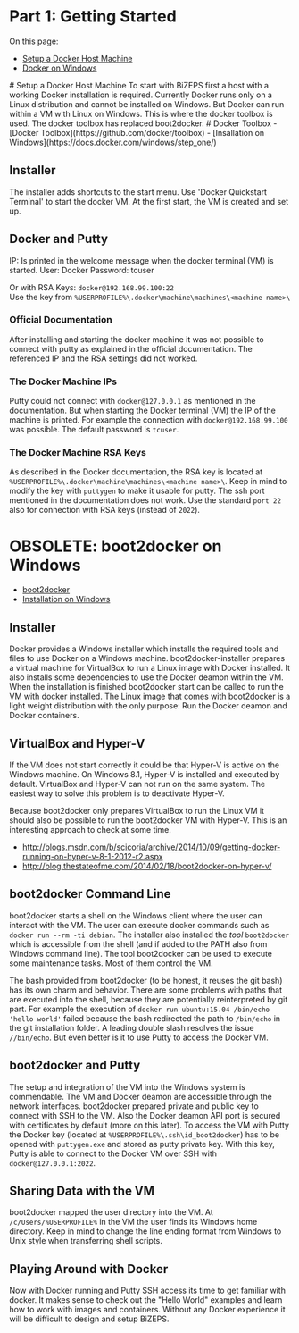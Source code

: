 # Part 1: Getting Started
On this page:

- [Setup a Docker Host Machine](#p1_setupHost)
- [Docker on Windows](#p1_windows)

<a name="p1_setupHost"/>
#   Setup a Docker Host Machine
To start with BiZEPS first a host with a working Docker installation is required.
Currently Docker runs only on a Linux distribution and
cannot be installed on Windows.
But Docker can run within a VM with Linux on Windows.
This is where the docker toolbox is used.
The docker toolbox has replaced boot2docker.

<a name="p1_windows"/>
#   Docker Toolbox
- [Docker Toolbox](https://github.com/docker/toolbox)
- [Insallation on Windows](https://docs.docker.com/windows/step_one/)

##  Installer
The installer adds shortcuts to the start menu.
Use 'Docker Quickstart Terminal' to start the docker VM.
At the first start, the VM is created and set up.

##  Docker and Putty
IP: Is printed in the welcome message when the docker terminal (VM) is started.
User: Docker
Password: tcuser

Or with RSA Keys:
`docker@192.168.99.100:22`  
Use the key from `%USERPROFILE%\.docker\machine\machines\<machine name>\`

### Official Documentation
After installing and starting the docker machine it was not possible
to connect with putty as explained in the official documentation.
The referenced IP and the RSA settings did not worked.

### The Docker Machine IPs
Putty could not connect with `docker@127.0.0.1` as mentioned in the documentation.
But when starting the Docker terminal (VM) the IP of the machine is printed.
For example the connection with `docker@192.168.99.100` was possible.
The default password is `tcuser`.

### The Docker Machine RSA Keys
As described in the Docker documentation,
the RSA key is located at `%USERPROFILE%\.docker\machine\machines\<machine name>\`.
Keep in mind to modify the key with `puttygen` to make it usable for putty.
The ssh port mentioned in the documentation does not work.
Use the standard `port 22` also for connection with RSA keys (instead of `2022`).

#   OBSOLETE: boot2docker on Windows
- [boot2docker](https://github.com/boot2docker)
- [Installation on Windows](https://docs.docker.com/installation/windows/)

##  Installer
Docker provides a Windows installer which installs the
required tools and files to use Docker on a Windows machine.
boot2docker-installer prepares a virtual machine for VirtualBox to run a Linux image with Docker installed.
It also installs some dependencies to use the Docker deamon within the VM.
When the installation is finished boot2docker start can be called to run the VM with docker installed.
The Linux image that comes with boot2docker is a light weight distribution with the only purpose:
Run the Docker deamon and Docker containers.

##  VirtualBox and Hyper-V
If the VM does not start correctly it could be that Hyper-V is active on the Windows machine.
On Windows 8.1, Hyper-V is installed and executed by default.
VirtualBox and Hyper-V can not run on the same system.
The easiest way to solve this problem is to deactivate Hyper-V.

Because boot2docker only prepares VirtualBox to run the Linux VM it should also be possible
to run the boot2docker VM with Hyper-V.
This is an interesting approach to check at some time.

- http://blogs.msdn.com/b/scicoria/archive/2014/10/09/getting-docker-running-on-hyper-v-8-1-2012-r2.aspx
- http://blog.thestateofme.com/2014/02/18/boot2docker-on-hyper-v/

##  boot2docker Command Line
boot2docker starts a shell on the Windows client where the user can interact with the VM.
The user can execute docker commands such as `docker run --rm -ti debian`.
The installer also installed the *tool* `boot2docker` which is accessible from the shell
(and if added to the PATH also from Windows command line).
The tool boot2docker can be used to execute some maintenance tasks.
Most of them control the VM.

The bash provided from boot2docker (to be honest, it reuses the git bash) has its own charm and behavior.
There are some problems with paths that are executed into the shell,
because they are potentially reinterpreted by git part.
For example the execution of `docker run ubuntu:15.04 /bin/echo 'hello world'` failed because
the bash redirected the path to `/bin/echo` in the git installation folder.
A leading double slash resolves the issue `//bin/echo`.
But even better is it to use Putty to access the Docker VM.

##  boot2docker and Putty
The setup and integration of the VM into the Windows system is commendable.
The VM and Docker deamon are accessible through the network interfaces.
boot2docker prepared private and public key to connect with SSH to the VM.
Also the Docker deamon API port is secured with certificates by default (more on this later).
To access the VM with Putty the Docker key (located at `%USERPROFILE%\.ssh\id_boot2docker`)
has to be opened with `puttygen.exe` and stored as putty private key.
With this key, Putty is able to connect to the Docker VM over SSH with `docker@127.0.0.1:2022`.

##  Sharing Data with the VM
boot2docker mapped the user directory into the VM.
At `/c/Users/%USERPROFILE%` in the VM the user finds its Windows home directory.
Keep in mind to change the line ending format from Windows to Unix style when transferring shell scripts.

##  Playing Around with Docker
Now with Docker running and Putty SSH access its time to get familiar with docker.
It makes sense to check out the "Hello World" examples and learn how to work with images and containers.
Without any Docker experience it will be difficult to design and setup BiZEPS.

